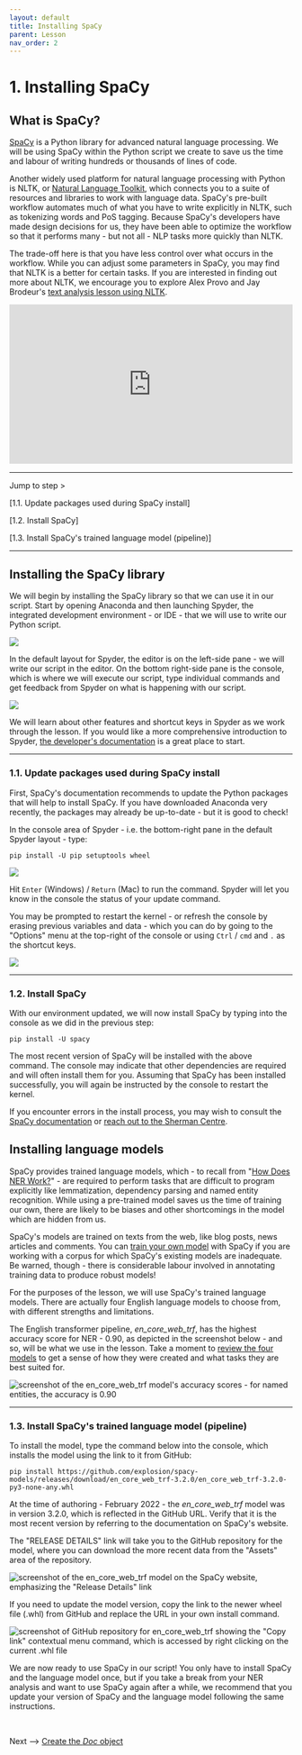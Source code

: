 ```yaml
---
layout: default
title: Installing SpaCy
parent: Lesson
nav_order: 2
---
```


# 1. Installing SpaCy

## What is SpaCy?

[SpaCy](https://spacy.io/usage/spacy-101/) is a Python library for advanced natural language processing. We will be using SpaCy within the Python script we create to save us the time and labour of writing hundreds or thousands of lines of code. 

Another widely used platform for natural language processing with Python is NLTK, or [Natural Language Toolkit](https://www.nltk.org/), which connects you to a suite of resources and libraries to work with language data. SpaCy's pre-built workflow automates much of what you have to write explicitly in NLTK, such as tokenizing words and PoS tagging. Because SpaCy's developers have made design decisions for us, they have been able to optimize the workflow so that it performs many - but not all - NLP tasks more quickly than NLTK. 

The trade-off here is that you have less control over what occurs in the workflow. While you can adjust some parameters in SpaCy, you may find that NLTK is a better for certain tasks. If you are interested in finding out more about NLTK, we encourage you to explore Alex Provo and Jay Brodeur's [text analysis lesson using NLTK](https://jasonbrodeur.github.io/dsi-text-prep/python.html#6-removing-stop-words-with-nltk--putting-it-all-together).

<div style="max-width:1140px"><div style="position:relative;padding-bottom:56.228070175439%"><iframe id="kmsembed-1_xae3bics" width="1140" height="641" src="https://www.macvideo.ca/embed/secure/iframe/entryId/1_xae3bics/uiConfId/39241881" class="kmsembed" allowfullscreen webkitallowfullscreen mozAllowFullScreen allow="autoplay *; fullscreen *; encrypted-media *" referrerPolicy="no-referrer-when-downgrade" sandbox="allow-forms allow-same-origin allow-scripts allow-top-navigation allow-pointer-lock allow-popups allow-modals allow-orientation-lock allow-popups-to-escape-sandbox allow-presentation allow-top-navigation-by-user-activation" frameborder="0" title="Kaltura Player" style="position:absolute;top:0;left:0;width:100%;height:100%"></iframe></div></div>

<hr />

Jump to step >

[1.1. Update packages used during SpaCy install]

[1.2. Install SpaCy]

[1.3. Install SpaCy's trained language model (pipeline)]

<hr />

## Installing the SpaCy library

We will begin by installing the SpaCy library so that we can use it in our script. Start by opening Anaconda and then launching Spyder, the integrated development environment - or IDE - that we will use to write our Python script.

![](assets/img/anaconda.png)

In the default layout for Spyder, the editor is on the left-side pane - we will write our script in the editor. On the bottom right-side pane is the console, which is where we will execute our script, type individual commands and get feedback from Spyder on what is happening with our script.

![](assets/img/spyder-interface.png)

We will learn about other features and shortcut keys in Spyder as we work through the lesson. If you would like a more comprehensive introduction to Spyder, [the developer's documentation](https://docs.spyder-ide.org/current/quickstart.html) is a great place to start.

<hr />

### **1.1.** Update packages used during SpaCy install

First, SpaCy's documentation recommends to update the Python packages that will help to install SpaCy. If you have downloaded Anaconda very recently, the packages may already be up-to-date - but it is good to check! 

In the console area of Spyder - i.e. the bottom-right pane in the default Spyder layout - type:

```
pip install -U pip setuptools wheel
```

![](assets/img/spyder-pack.png)

Hit `Enter` (Windows) / `Return` (Mac) to run the command. Spyder will let you know in the console the status of your update command. 

You may be prompted to restart the kernel - or refresh the console by erasing previous variables and data - which you can do by going to the "Options" menu at the top-right of the console or using `Ctrl` / `cmd` and `.` as the shortcut keys.

![](assets/img/spyder-restart.png)

<hr />

### **1.2.** Install SpaCy 

With our environment updated, we will now install SpaCy by typing into the console as we did in the previous step:

```
pip install -U spacy
```

The most recent version of SpaCy will be installed with the above command. The console may indicate that other dependencies are required and will often install them for you. Assuming that SpaCy has been installed successfully, you will again be instructed by the console to restart the kernel.

If you encounter errors in the install process, you may wish to consult the [SpaCy documentation](https://spacy.io/usage#quickstart) or [reach out to the Sherman Centre](mailto:scds@mcmaster.ca). 

## Installing language models

SpaCy provides trained language models, which - to recall from "[How Does NER Work?](ner.html)" - are required to perform tasks that are difficult to program explicitly like lemmatization, dependency parsing and named entity recognition. While using a pre-trained model saves us the time of training our own, there are likely to be biases and other shortcomings in the model which are hidden from us.

SpaCy's models are trained on texts from the web, like blog posts, news articles and comments. You can [train your own model](https://spacy.io/usage/training) with SpaCy if you are working with a corpus for which SpaCy's existing models are inadequate. Be warned, though - there is considerable labour involved in annotating training data to produce robust models!

For the purposes of the lesson, we will use SpaCy's trained language models. There are actually four English language models to choose from, with different strengths and limitations. 

The English transformer pipeline, *en_core_web_trf*, has the highest accuracy score for NER - 0.90, as depicted in the screenshot below - and so, will be what we use in the lesson. Take a moment to [review the four models](https://spacy.io/models/en) to get a sense of how they were created and what tasks they are best suited for. 

![screenshot of the en_core_web_trf model's accuracy scores - for named entities, the accuracy is 0.90](assets/img/trf-accuracy.png)

<hr />

### **1.3.** Install SpaCy's trained language model (pipeline)

To install the model, type the command below into the console, which installs the model using the link to it from GitHub:

```
pip install https://github.com/explosion/spacy-models/releases/download/en_core_web_trf-3.2.0/en_core_web_trf-3.2.0-py3-none-any.whl
```

At the time of authoring - February 2022 - the *en_core_web_trf* model was in version 3.2.0, which is reflected in the GitHub URL. Verify that it is the most recent version by referring to the documentation on SpaCy's website.

The "RELEASE DETAILS" link will take you to the GitHub repository for the model, where you can download the more recent data from the "Assets" area of the repository.

![screenshot of the en_core_web_trf model on the SpaCy website, emphasizing the "Release Details" link](assets/img/trf-release.png)

If you need to update the model version, copy the link to the newer wheel file (.whl) from GitHub and replace the URL in your own install command.

![screenshot of GitHub repository for en_core_web_trf showing the "Copy link" contextual menu command, which is accessed by right clicking on the current .whl file](assets/img/trf-link.png)

We are now ready to use SpaCy in our script! You only have to install SpaCy and the language model once, but if you take a break from your NER analysis and want to use SpaCy again after a while, we recommend that you update your version of SpaCy and the language model following the same instructions.

<br />

Next --> [Create the *Doc* object](object.html)
